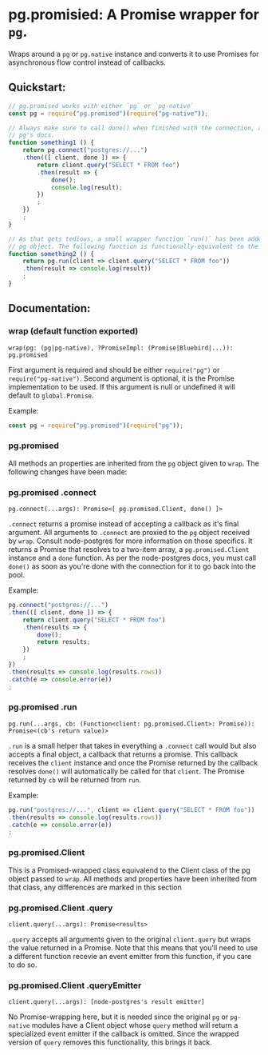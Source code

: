 # pg.promisied: A Promise wrapper for `pg`.

Wraps around a `pg` or `pg.native` instance and converts it to use Promises for
asynchronous flow control instead of callbacks.

## Quickstart:
```javascript
// pg.promised works with either `pg` or `pg-native`
const pg = require("pg.promised")(require("pg-native"));

// Always make sure to call done() when finished with the connection, as per
// pg's docs.
function something1 () {
    return pg.connect("postgres://...")
    .then(([ client, done ]) => {
        return client.query("SELECT * FROM foo")
        .then(result => {
            done();
            console.log(result);
        })
        ;
    })
    ;
}

// As that gets tedious, a small wrapper function `run()` has been added to the
// pg object. The following function is functionally-equivalent to the above:
function something2 () {
    return pg.run(client => client.query("SELECT * FROM foo"))
    .then(result => console.log(result))
    ;
}
```

## Documentation:

### wrap (default function exported)

    wrap(pg: (pg|pg-native), ?PromiseImpl: (Promise|Bluebird|...)): pg.promised

First argument is required and should be either `require("pg")` or
`require("pg-native")`. Second argument is optional, it is the Promise
implementation to be used. If this argument is null or undefined it will default
to `global.Promise`.

Example:
```javascript
const pg = require("pg.promised")(require("pg"));
```

### pg.promised

All methods an properties are inherited from the `pg` object given to `wrap`.
The following changes have been made:

### pg.promised .connect

    pg.connect(...args): Promise<[ pg.promised.Client, done() ]>

`.connect` returns a promise instead of accepting a callback as it's final
argument. All arguments to `.connect` are proxied to the `pg` object received by
`wrap`. Consult node-postgres for more information on those specifics. It
returns a Promise that resolves to a two-item array, a `pg.promised.Client`
instance and a `done` function. As per the node-postgres docs, you must call
`done()` as soon as you're done with the connection for it to go back into the
pool.


Example:
```javascript
pg.connect("postgres://...")
.then(([ client, done ]) => {
    return client.query("SELECT * FROM foo")
    .then(results => {
        done();
        return results;
    })
    ;
})
.then(results => console.log(results.rows))
.catch(e => console.error(e))
;
```

### pg.promised .run

    pg.run(...args, cb: (Function<client: pg.promised.Client>: Promise)): Promise<(cb's return value)>

`.run` is a small helper that takes in everything a `.connect` call would but
also accepts a final object, a callback that returns a promise. This callback
receives the `client` instance and once the Promise returned by the callback
resolves `done()` will automatically be called for that `client`. The Promise
returned by `cb` will be returned from `run`.

Example:
```javascript
pg.run("postgres://...", client => client.query("SELECT * FROM foo"))
.then(results => console.log(results.rows))
.catch(e => console.error(e))
;
```

### pg.promised.Client

This is a Promised-wrapped class equivalend to the Client class of the pg
object passed to `wrap`. All methods and properties have been inherited from
that class, any differences are marked in this section


### pg.promised.Client .query

    client.query(...args): Promise<results>

`.query` accepts all arguments given to the original `client.query` but wraps
the value returned in a Promise. Note that this means that you'll need to use
a different function recevie an event emitter from this function, if you care to
do so.

### pg.promised.Client .queryEmitter

    client.query(...args): [node-postgres's result emitter]

No Promise-wrapping here, but it is needed since the original `pg` or
`pg-native` modules have a Client object whose `query` method will return a
specialized event emitter if the callback is omitted. Since the wrapped version
of `query` removes this functionality, this brings it back.
